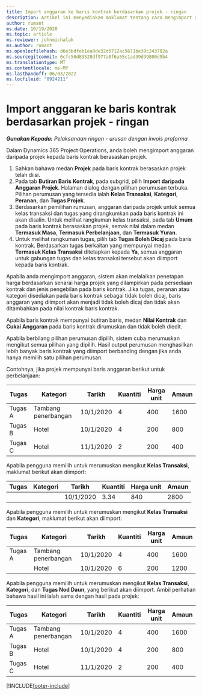 ```yaml
---
title: Import anggaran ke baris kontrak berdasarkan projek - ringan
description: Artikel ini menyediakan maklumat tentang cara mengimport anggaran kewangan daripada projek kepada baris kontrak.
author: rumant
ms.date: 10/19/2020
ms.topic: article
ms.reviewer: johnmichalak
ms.author: rumant
ms.openlocfilehash: d6e3bdfeb1ea9de32d6712ac5671be39c243702a
ms.sourcegitcommit: 6cfc50d89528df977a8f6a55c1ad39d99800d9b4
ms.translationtype: MT
ms.contentlocale: ms-MY
ms.lasthandoff: 06/03/2022
ms.locfileid: "8924211"
---
```

# <a name="import-an-estimate-to-a-project-based-contract-line---lite"></a>Import anggaran ke baris kontrak berdasarkan projek - ringan

_**Gunakan Kepada:** Pelaksanaan ringan - urusan dengan invois proforma_

Dalam Dynamics 365 Project Operations, anda boleh mengimport anggaran daripada projek kepada baris kontrak berasaskan projek.

1. Sahkan bahawa medan **Projek** pada baris kontrak berasaskan projek telah diisi.
2. Pada tab **Butiran Baris Kontrak**, pada subgrid, pilih **Import daripada Anggaran Projek**. Halaman dialog dengan pilihan perumusan terbuka. Pilihan perumusan yang tersedia ialah **Kelas Transaksi**, **Kategori**, **Peranan**, dan **Tugas Projek**.
3. Berdasarkan pemilihan rumusan, anggaran daripada projek untuk semua kelas transaksi dan tugas yang dirangkumkan pada baris kontrak ini akan disalin. Untuk melihat rangkuman kelas transaksi, pada tab **Umum** pada baris kontrak berasaskan projek, semak nilai dalam medan **Termasuk Masa**, **Termasuk Perbelanjaan**, dan **Termasuk Yuran**. 
4. Untuk melihat rangkuman tugas, pilih tab **Tugas Boleh Dicaj** pada baris kontrak. Berdasarkan tugas berkaitan yang mempunyai medan **Termasuk Kelas Transaksi** ditetapkan kepada **Ya**, semua anggaran untuk gabungan tugas dan kelas transaksi tersebut akan diimport kepada baris kontrak.

Apabila anda mengimport anggaran, sistem akan melalaikan penetapan harga berdasarkan senarai harga projek yang dilampirkan pada persediaan kontrak dan jenis pengebilan pada baris kontrak. Jika tugas, peranan atau kategori disediakan pada baris kontrak sebagai tidak boleh dicaj, baris anggaran yang diimport akan menjadi tidak boleh dicaj dan tidak akan ditambahkan pada nilai kontrak baris kontrak.

Apabila baris kontrak mempunyai butiran baris, medan **Nilai Kontrak** dan **Cukai Anggaran** pada baris kontrak dirumuskan dan tidak boleh diedit.

Apabila berbilang pilihan perumusan dipilih, sistem cuba merumuskan mengikut semua pilihan yang dipilih. Hasil output perumusan menghasilkan lebih banyak baris kontrak yang diimport berbanding dengan jika anda hanya memilih satu pilihan perumusan.

Contohnya, jika projek mempunyai baris anggaran berikut untuk perbelanjaan:

| Tugas | Kategori | Tarikh | Kuantiti | Harga unit | Amaun |
| --- | --- | --- | --- | --- | --- |
| Tugas A | Tambang penerbangan | 10/1/2020 | 4 | 400 | 1600 |
| Tugas B | Hotel | 10/1/2020 | 4 | 200 | 800 |
| Tugas C | Hotel | 11/1/2020 | 2 | 200 | 400 |

Apabila pengguna memilih untuk merumuskan mengikut **Kelas Transaksi**, maklumat berikut akan diimport:

| Tugas | Kategori | Tarikh | Kuantiti | Harga unit | Amaun |
| --- | --- | --- | --- | --- | --- |
| &nbsp; | &nbsp; | 10/1/2020 | 3.34 | 840 | 2800 |

Apabila pengguna memilih untuk merumuskan mengikut **Kelas Transaksi** dan **Kategori**, maklumat berikut akan diimport:

| Tugas | Kategori | Tarikh | Kuantiti | Harga unit | Amaun |
| --- | --- | --- | --- | --- | --- |
| Tugas A | Tambang penerbangan | 10/1/2020 | 4 | 400 | 1600 |
| &nbsp;| Hotel | 10/1/2020 | 6 | 200 | 1200 |

Apabila pengguna memilih untuk merumuskan mengikut **Kelas Transaksi**, **Kategori**, dan **Tugas Nod Daun**, yang berikut akan diimport. Ambil perhatian bahawa hasil ini ialah sama dengan hasil pada projek:

| Tugas | Kategori | Tarikh | Kuantiti | Harga unit | Amaun |
| --- | --- | --- | --- | --- | --- |
| Tugas A | Tambang penerbangan | 10/1/2020 | 4 | 400 | 1600 |
| Tugas B | Hotel | 10/1/2020 | 4 | 200 | 800 |
| Tugas C | Hotel | 11/1/2020 | 2 | 200 | 400 |


[!INCLUDE[footer-include](../../includes/footer-banner.md)]